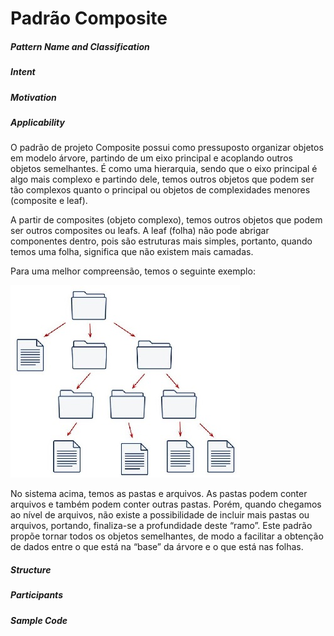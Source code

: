 # Padrão Composite

##### Pattern Name and Classification

##### Intent

##### Motivation

##### Applicability

O padrão de projeto Composite possui como pressuposto organizar objetos em modelo árvore, partindo de um eixo principal e acoplando outros objetos semelhantes. É como uma hierarquia, sendo que o eixo principal é algo mais complexo e partindo dele, temos outros objetos que podem ser tão complexos quanto o principal ou objetos de complexidades menores (composite e leaf). 

A partir de composites (objeto complexo), temos outros objetos que podem ser outros composites ou leafs. A leaf (folha) não pode abrigar componentes dentro, pois são estruturas mais simples, portanto, quando temos uma folha, significa que não existem mais camadas. 

Para uma melhor compreensão, temos o seguinte exemplo:

![imagem](https://github.com/10Daniele/Padroes_Projeto/blob/master/Composite/imagem.jpg)

No sistema acima, temos as pastas e arquivos. As pastas podem conter arquivos e também podem conter outras pastas. Porém, quando chegamos ao nível de arquivos, não existe a possibilidade de incluir mais pastas ou arquivos, portando, finaliza-se a profundidade deste “ramo”. Este padrão propõe tornar todos os objetos semelhantes, de modo a facilitar a obtenção de dados entre o que está na “base” da árvore e o que está nas folhas.

##### Structure

##### Participants

##### Sample Code



